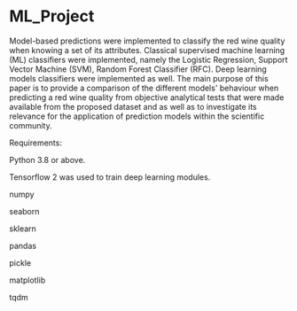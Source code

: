 # ML_Project
Model-based predictions were implemented to classify the red wine quality when knowing a set of its attributes.
Classical supervised machine learning (ML) classifiers were implemented, namely the Logistic Regression, Support Vector Machine (SVM), Random Forest Classifier (RFC). Deep learning models classifiers were implemented as well.
The main purpose of this paper is to provide a comparison of the different models' behaviour when predicting a red wine quality from objective analytical tests that were made available from the proposed dataset and as well as to investigate its relevance for the application of prediction models within the scientific community. 

Requirements:

Python 3.8 or above.

Tensorflow 2 was used to train deep learning modules.

numpy

seaborn

sklearn

pandas

pickle

matplotlib

tqdm
